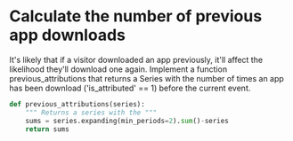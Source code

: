 # Calculate the number of previous app downloads
It's likely that if a visitor downloaded an app previously, it'll affect the likelihood they'll download one again. Implement a function previous_attributions that returns a Series with the number of times an app has been download ('is_attributed' == 1) before the current event.

```python
def previous_attributions(series):
    """ Returns a series with the """
    sums = series.expanding(min_periods=2).sum()-series
    return sums
```

